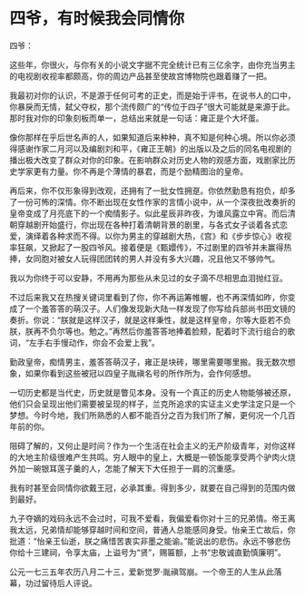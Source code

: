 # 四爷，有时候我会同情你

四爷： 

这些年，你很火，与你有关的小说文字据不完全统计已有三亿余字，由你充当男主的电视剧收视率都颇高，你的周边产品甚至使故宫博物院也跟着赚了一把。 

我最初对你的认识，不是源于任何可考的正史，而是始于评书，在说书人的口中，你暴戾而无情，弑父夺权，那个流传颇广的“传位于四子”很大可能就是来源于此。那时我对你的印象刻板而单一，总结出来就是一句话：雍正是个大坏蛋。 

像你那样在乎后世名声的人，如果知道后来种种，真不知是何种心境。所以你必须得感谢作家二月河以及编剧刘和平，《雍正王朝》的出版以及之后的同名电视剧的播出极大改变了群众对你的印象。在影响群众对历史人物的观感方面，戏剧家比历史学家更有力量。你不再是个薄情的暴君，而是个励精图治的皇帝。 

再后来，你不仅形象得到改观，还拥有了一批女性拥趸。你依然勤恳有抱负，却多了一份可怖的深情。你不断出现在女性作家的言情小说中，从一个深夜批改奏折的皇帝变成了月亮底下的一个痴情影子。似此星辰非昨夜，为谁风露立中宵。而后清朝穿越剧开始盛行，你出现在各种打着清朝背景的剧里，与各式女子谈着各式恋爱，演绎着各种求而不得。以你为男主的穿越剧大热，《宫》和《步步惊心》收视率狂飙，又掀起了一股四爷风。接着便是《甄嬛传》，不过剧里的四爷并未赢得热捧，女同胞对被女人玩得团团转的男人并没有多大兴趣，况且他又不够帅气。 

我以为你终于可以安静，不用再为那些从未见过的女子滴不尽相思血泪抛红豆。 

不过后来我又在热搜关键词里看到了你，你不再运筹帷幄，也不再深情如昨，你变成了一个羞答答的萌汉子。人们像发现新大陆一样发现了你写给兵部尚书田文镜的奏折。你说：“朕就是这样汉子，就是这样秉性，就是这样皇帝，尔等大臣若不负朕，朕再不负尔等也。勉之。”再然后你羞答答地捧着脸颊，配着时下流行组合的歌词，“左手右手慢动作，你会不会爱上我”。 

勤政皇帝，痴情男主，羞答答萌汉子，雍正是块砖，哪里需要哪里搬。我无数次想象，如果你看到这些被冠以四皇子胤禛名号的所作所为，会作何感想。 

一切历史都是当代史，历史就是瞥见本身。没有一个真正的历史人物能够被还原，他们只会呈现出他们需要被呈现的样子，兰克所追求的实证主义史学注定只是一个梦想。今时今地，我们所熟悉的人都不能百分之百为我们所了解，更何况一个几百年前的你。 

阻碍了解的，又何止是时间？作为一个生活在社会主义的无产阶级青年，对你这样的大地主阶级很难产生共鸣。穷人眼中的皇上，大概是一顿饭能享受两个驴肉火烧外加一碗银耳莲子羹的人，怎能了解天下大任担于一肩的沉重感。 

我有时甚至会同情你欲戴王冠，必承其重。得到多少，就要在自己得到的范围内做到最好。 

九子夺嫡的戏码永远不会过时，可我不爱看，我偏爱看你对十三的兄弟情。帝王离我太远，兄弟情却能够穿越时间和空间，普通人总能感同身受。怡亲王亡故后，你批道：“怡亲王仙逝，朕之痛惜苦衷实非墨之能谕。”能说出的悲伤。永远不够悲伤你给十三建祠，令享太庙，上谥号为“贤”，赐匾额，上书“忠敬诚直勤慎廉明”。 

公元一七三五年农历八月二十三，爱新觉罗·胤禛驾崩。一个帝王的人生从此落幕，功过留待后人评说。